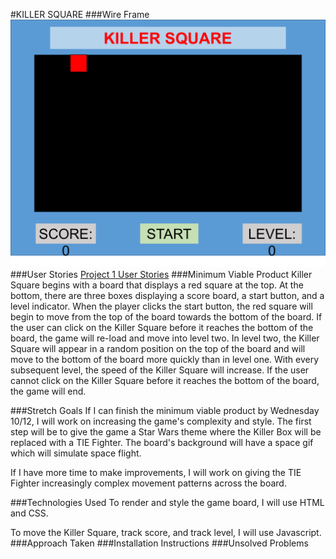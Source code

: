 #KILLER SQUARE
###Wire Frame
![Killer Square](https://github.com/agonzalez27/Project1_KillerSquare/blob/master/ReadMe/KillerSquare2.png?raw=true "Killer Square")
###User Stories
[Project 1 User Stories](https://trello.com/b/S3EOgjUR/project-1)
###Minimum Viable Product
Killer Square begins with a board that displays a red square at the top.  At the bottom, there are three boxes displaying a score board, a start button, and a level indicator.  When the player clicks the start button, the red square will begin to move from the top of the board towards the bottom of the board.  If the user can click on the Killer Square before it reaches the bottom of the board, the game will re-load and move into level two.  In level two, the Killer Square will appear in a random position on the top of the board and will move to the bottom of the board more quickly than in level one.  With every subsequent level, the speed of the Killer Square will increase.  If the user cannot click on the Killer Square before it reaches the bottom of the board, the game will end.   

###Stretch Goals
If I can finish the minimum viable product by Wednesday 10/12, I will work on increasing the game's complexity and style.  The first step will be to give the game a Star Wars theme where the Killer Box will be replaced with a TIE Fighter.  The board's background will have a space gif which will simulate space flight.  

If I have more time to make improvements, I will work on giving the TIE Fighter increasingly complex movement patterns across the board.     
  
###Technologies Used
To render and style the game board, I will use HTML and CSS.  

To move the Killer Square, track score, and track level, I will use Javascript.  
###Approach Taken
###Installation Instructions
###Unsolved Problems